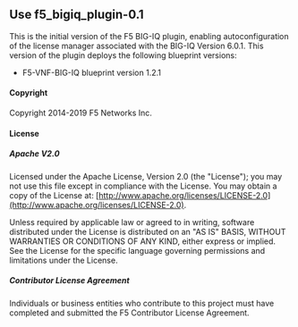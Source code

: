 ## Use f5_bigiq_plugin-0.1 
This is the initial version of the F5 BIG-IQ plugin, enabling autoconfiguration of the license manager associated with the BIG-IQ Version 6.0.1. This version of the plugin deploys the following blueprint versions:
 
 - F5-VNF-BIG-IQ blueprint version 1.2.1


#### Copyright
Copyright 2014-2019 F5 Networks Inc.

#### License

##### Apache V2.0 
Licensed under the Apache License, Version 2.0 (the "License"); you may not use this file except in compliance with the License. You may obtain a copy of the License at: [http://www.apache.org/licenses/LICENSE-2.0](http://www.apache.org/licenses/LICENSE-2.0).

Unless required by applicable law or agreed to in writing, software distributed under the License is distributed on an "AS IS" BASIS, WITHOUT WARRANTIES OR CONDITIONS OF ANY KIND, either express or implied. See the License for the specific language governing permissions and limitations under the License.

##### Contributor License Agreement
Individuals or business entities who contribute to this project must have completed and submitted the F5 Contributor License Agreement.
